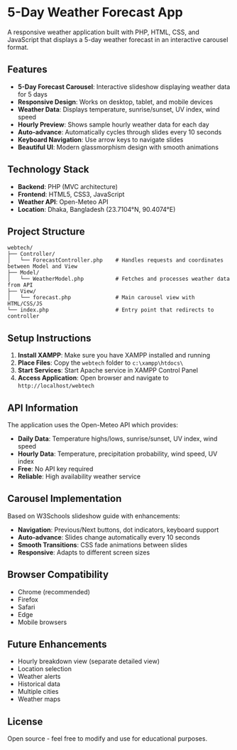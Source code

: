 # 5-Day Weather Forecast App

A responsive weather application built with PHP, HTML, CSS, and JavaScript that displays a 5-day weather forecast in an interactive carousel format.

## Features

- **5-Day Forecast Carousel**: Interactive slideshow displaying weather data for 5 days
- **Responsive Design**: Works on desktop, tablet, and mobile devices
- **Weather Data**: Displays temperature, sunrise/sunset, UV index, wind speed
- **Hourly Preview**: Shows sample hourly weather data for each day
- **Auto-advance**: Automatically cycles through slides every 10 seconds
- **Keyboard Navigation**: Use arrow keys to navigate slides
- **Beautiful UI**: Modern glassmorphism design with smooth animations

## Technology Stack

- **Backend**: PHP (MVC architecture)
- **Frontend**: HTML5, CSS3, JavaScript
- **Weather API**: Open-Meteo API
- **Location**: Dhaka, Bangladesh (23.7104°N, 90.4074°E)

## Project Structure

```
webtech/
├── Controller/
│   └── ForecastController.php    # Handles requests and coordinates between Model and View
├── Model/
│   └── WeatherModel.php          # Fetches and processes weather data from API
├── View/
│   └── forecast.php              # Main carousel view with HTML/CSS/JS
└── index.php                     # Entry point that redirects to controller
```

## Setup Instructions

1. **Install XAMPP**: Make sure you have XAMPP installed and running
2. **Place Files**: Copy the `webtech` folder to `c:\xampp\htdocs\`
3. **Start Services**: Start Apache service in XAMPP Control Panel
4. **Access Application**: Open browser and navigate to `http://localhost/webtech`

## API Information

The application uses the Open-Meteo API which provides:

- **Daily Data**: Temperature highs/lows, sunrise/sunset, UV index, wind speed
- **Hourly Data**: Temperature, precipitation probability, wind speed, UV index
- **Free**: No API key required
- **Reliable**: High availability weather service

## Carousel Implementation

Based on W3Schools slideshow guide with enhancements:

- **Navigation**: Previous/Next buttons, dot indicators, keyboard support
- **Auto-advance**: Slides change automatically every 10 seconds
- **Smooth Transitions**: CSS fade animations between slides
- **Responsive**: Adapts to different screen sizes

## Browser Compatibility

- Chrome (recommended)
- Firefox
- Safari
- Edge
- Mobile browsers

## Future Enhancements

- Hourly breakdown view (separate detailed view)
- Location selection
- Weather alerts
- Historical data
- Multiple cities
- Weather maps

## License

Open source - feel free to modify and use for educational purposes.
